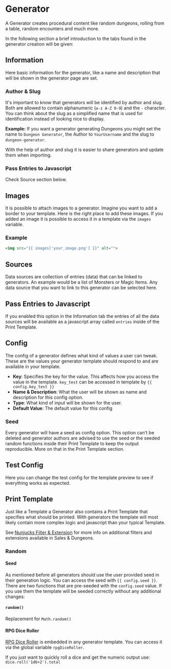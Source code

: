 # Generator

A Generator creates procedural content like random dungeons, rolling from a table, random encounters and much more.

In the following section a brief introduction to the tabs found in the generator creation will be given:

## Information

Here basic information for the generator, like a name and description that will be shown in the generator page are set.

### Author & Slug

It's important to know that generators will be identified by author and slug. Both are allowed
to contain alphanumeric (``a-z A-Z 0-9``) and the ``-`` character. You can think about the slug as a simplified
name that is used for identification instead of looking nice to display.

**Example:** If you want a generator generating Dungeons you might set the name to ``Dungeon Generator``,
the Author to ``YourUsername`` and the slug to ``dungeon-generator``.

With the help of author and slug it is easier to share generators and update them when importing.

### Pass Entries to Javascript

Check Source section below.

## Images

It is possible to attach images to a generator. Imagine you want to add a border to your template.
Here is the right place to add these images. If you added an image it is possible to access it
in a template via the ``images`` variable.

### Example

```html
<img src="{{ images['your_image.png'] }}" alt="">
```

## Sources

Data sources are collection of entries (data) that can be linked to generators.
An example would be a list of Monsters or Magic Items. Any data source that you want to link
to this generator can be selected here.

## Pass Entries to Javascript

If you enabled this option in the Information tab the entries of all the data sources will be available as a javascript array called ``entries`` inside of the Print Template.

## Config

The config of a generator defines what kind of values a user can tweak. These are the values your generator template should respond to and are available in your template.

- **Key**: Specifies the key for the value. This affects how you access the value in the template. ``key_test`` can be accessed in template by ``{{ config.key_test }}``
- **Name & Description**: What the user will be shown as name and description for this config option.
- **Type**: What kind of input will be shown for the user.
- **Default Value**: The default value for this config

### Seed

Every generator will have a seed as config option. This option can't be deleted and generator authors are advised to use the seed or the seeded random functions inside their Print Template to keep the output reproducible. More on that in the Print Template section.

## Test Config

Here you can change the test config for the template preview to see if everything works as expected.

## Print Template

Just like a Template a Generator also contains a Print Template that specifies what should be printed. With generators the template will most likely contain more complex logic and javascript than your typical Template.

See [Nunjucks Filter & Extension](https://github.com/BigJk/snd/wiki/Nunjucks-Filter-&-Extensions) for more info on additional filters and extensions available in Sales & Dungeons.

### Random

#### Seed

As mentioned before all generators should use the user provided seed in their generation logic. You can access the seed with ``{{ config.seed }}``. There are two functions that are pre-seeded with the ``config.seed`` value. If you use them the template will be seeded correctly without any additional changes:

#### ``random()``

Replacement for ``Math.random()``

#### RPG Dice Roller

[RPG Dice Roller](https://dice-roller.github.io/documentation/) is embedded in any generator template. You can access it via the global variable ``rpgDiceRoller``.

If you just want to quickly roll a dice and get the numeric output use: ``dice.roll('1d6+2').total``